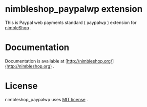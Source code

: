 # nimbleshop_paypalwp extension

This is Paypal web payments standard ( paypalwp ) extension for [nimbleShop](http://nimbleShop.org) .

# Documentation

Documentation is available at [http://nimbleshop.org/](http://nimbleshop.org) .

# License

nimbleshop_paypalwp uses [MIT license](http://www.opensource.org/licenses/mit-license.php) .

